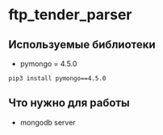 # ftp_tender_parser
## Используемые библиотеки
* pymongo = 4.5.0
```
pip3 install pymongo==4.5.0
```
## Что нужно для работы
* mongodb server
